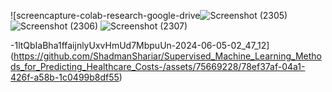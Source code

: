 ![screencapture-colab-research-google-drive![Screenshot (2305)](https://github.com/ShadmanShariar/Supervised_Machine_Learning_Methods_for_Predicting_Healthcare_Cost/assets/75669228/bb8cb364-b561-45c7-a57c-3ec5617cef92)
![Screenshot (2306)](https://github.com/ShadmanShariar/Supervised_Machine_Learning_Methods_for_Predicting_Healthcare_Cost/assets/75669228/25066cd4-fd8e-479a-a774-3b2fcb651aae)
![Screenshot (2307)](https://github.com/ShadmanShariar/Supervised_Machine_Learning_Methods_for_Predicting_Healthcare_Cost/assets/75669228/80641fe5-e122-4344-b4b2-5885a55bc5b8)

-1ltQbIaBha1ffaijnlyUxvHmUd7MbpuUn-2024-06-05-02_47_12](https://github.com/ShadmanShariar/Supervised_Machine_Learning_Methods_for_Predicting_Healthcare_Costs-/assets/75669228/78ef37af-04a1-426f-a58b-1c0499b8df55)
